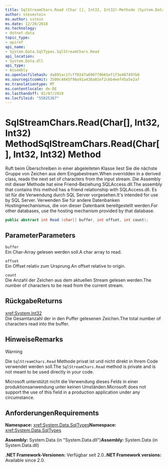 ```yaml
---
title: SqlStreamChars.Read (Char [], Int32, Int32)-Methode (System.Data.SqlTypes)
author: stevestein
ms.author: sstein
ms.date: 12/20/2018
ms.technology:
- dotnet-data
topic_type:
- apiref
api_name:
- System.Data.SqlTypes.SqlStreamChars.Read
api_location:
- System.Data.dll
api_type:
- Assembly
ms.openlocfilehash: da891ac1fcff0247a690770665ef1f3e487497b8
ms.sourcegitcommit: 3500c4845f96a91a438a02ef2c6b4eef45a5e2af
ms.translationtype: MT
ms.contentlocale: de-DE
ms.lasthandoff: 02/07/2019
ms.locfileid: "55825367"
---
```

# <a name="sqlstreamcharsreadchar-int32-int32-method"></a><span data-ttu-id="fcffa-102">SqlStreamChars.Read(Char[], Int32, Int32) Method</span><span class="sxs-lookup"><span data-stu-id="fcffa-102">SqlStreamChars.Read(Char[], Int32, Int32) Method</span></span>

<span data-ttu-id="fcffa-103">Ruft beim Überschreiben in einer abgeleiteten Klasse liest Sie die nächste Gruppe von Zeichen aus dem Eingabestream.</span><span class="sxs-lookup"><span data-stu-id="fcffa-103">When overridden in a derived class, reads the next set of characters from the input stream.</span></span> <span data-ttu-id="fcffa-104">Die Assembly mit dieser Methode hat eine Friend-Beziehung SQLAccess.dll.</span><span class="sxs-lookup"><span data-stu-id="fcffa-104">The assembly that contains this method has a friend relationship with SQLAccess.dll.</span></span> <span data-ttu-id="fcffa-105">Es ist für die Verwendung durch SQL Server vorgesehen.</span><span class="sxs-lookup"><span data-stu-id="fcffa-105">It's intended for use by SQL Server.</span></span> <span data-ttu-id="fcffa-106">Verwenden Sie für andere Datenbanken Hostingmechanismus, die von dieser Datenbank bereitgestellt werden.</span><span class="sxs-lookup"><span data-stu-id="fcffa-106">For other databases, use the hosting mechanism provided by that database.</span></span>

```csharp
public abstract int Read (char[] buffer, int offset, int count);
```

## <a name="parameters"></a><span data-ttu-id="fcffa-107">Parameter</span><span class="sxs-lookup"><span data-stu-id="fcffa-107">Parameters</span></span>

`buffer`\
<span data-ttu-id="fcffa-108">Ein Char-Array gelesen werden soll.</span><span class="sxs-lookup"><span data-stu-id="fcffa-108">A char array to read.</span></span>

`offset`\
<span data-ttu-id="fcffa-109">Ein Offset relativ zum Ursprung.</span><span class="sxs-lookup"><span data-stu-id="fcffa-109">An offset relative to origin.</span></span>

`count`\
<span data-ttu-id="fcffa-110">Die Anzahl der Zeichen aus dem aktuellen Stream gelesen werden.</span><span class="sxs-lookup"><span data-stu-id="fcffa-110">The number of characters to be read from the current stream.</span></span>

## <a name="returns"></a><span data-ttu-id="fcffa-111">Rückgabe</span><span class="sxs-lookup"><span data-stu-id="fcffa-111">Returns</span></span>

<xref:System.Int32>\
<span data-ttu-id="fcffa-112">Die Gesamtanzahl der in den Puffer gelesenen Zeichen.</span><span class="sxs-lookup"><span data-stu-id="fcffa-112">The total number of characters read into the buffer.</span></span>

## <a name="remarks"></a><span data-ttu-id="fcffa-113">Hinweise</span><span class="sxs-lookup"><span data-stu-id="fcffa-113">Remarks</span></span>

> [!WARNING]
> <span data-ttu-id="fcffa-114">Die `SqlStreamChars.Read` Methode privat ist und nicht direkt in Ihrem Code verwendet werden soll.</span><span class="sxs-lookup"><span data-stu-id="fcffa-114">The `SqlStreamChars.Read` method is private and is not meant to be used directly in your code.</span></span>
>
> <span data-ttu-id="fcffa-115">Microsoft unterstützt nicht die Verwendung dieses Felds in einer produktionsanwendung unter keinen Umständen.</span><span class="sxs-lookup"><span data-stu-id="fcffa-115">Microsoft does not support the use of this field in a production application under any circumstance.</span></span>

## <a name="requirements"></a><span data-ttu-id="fcffa-116">Anforderungen</span><span class="sxs-lookup"><span data-stu-id="fcffa-116">Requirements</span></span>

<span data-ttu-id="fcffa-117">**Namespace:** <xref:System.Data.SqlTypes></span><span class="sxs-lookup"><span data-stu-id="fcffa-117">**Namespace:** <xref:System.Data.SqlTypes></span></span>

<span data-ttu-id="fcffa-118">**Assembly:** System.Data (in "System.Data.dll")</span><span class="sxs-lookup"><span data-stu-id="fcffa-118">**Assembly:** System.Data (in System.Data.dll)</span></span>

<span data-ttu-id="fcffa-119">**.NET Framework-Versionen:** Verfügbar seit 2.0.</span><span class="sxs-lookup"><span data-stu-id="fcffa-119">**.NET Framework versions:** Available since 2.0.</span></span>